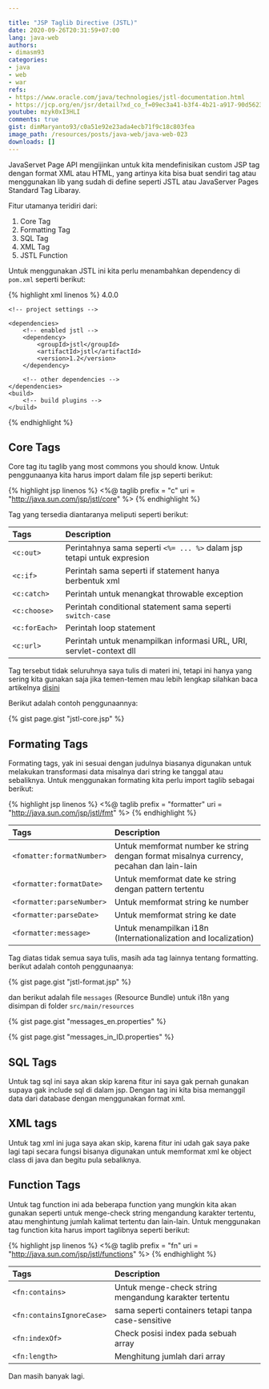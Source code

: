 ```yaml
---

title: "JSP Taglib Directive (JSTL)"
date: 2020-09-26T20:31:59+07:00
lang: java-web
authors:
- dimasm93
categories:
- java
- web
- war
refs: 
- https://www.oracle.com/java/technologies/jstl-documentation.html
- https://jcp.org/en/jsr/detail?xd_co_f=09ec3a41-b3f4-4b21-a917-90d5623c064d&id=52
youtube: mzyk0xI3HLI
comments: true
gist: dimMaryanto93/c0a51e92e23ada4ecb71f9c18c803fea
image_path: /resources/posts/java-web/java-web-023
downloads: []
---
```


JavaServet Page API mengijinkan untuk kita mendefinisikan custom JSP tag dengan format XML atau HTML, yang artinya kita bisa buat sendiri tag atau menggunakan lib yang sudah di define seperti JSTL atau JavaServer Pages Standard Tag Libaray. 

Fitur utamanya teridiri dari:

<!--more-->

1. Core Tag
2. Formatting Tag
3. SQL Tag
4. XML Tag
5. JSTL Function

Untuk menggunakan JSTL ini kita perlu menambahkan dependency di `pom.xml` seperti berikut:

{% highlight xml linenos %}
<project xmlns="http://maven.apache.org/POM/4.0.0" 
        xmlns:xsi="http://www.w3.org/2001/XMLSchema-instance"
        xsi:schemaLocation="http://maven.apache.org/POM/4.0.0 http://maven.apache.org/maven-v4_0_0.xsd">
    <modelVersion>4.0.0</modelVersion>
    
    <!-- project settings -->

    <dependencies>
        <!-- enabled jstl -->
        <dependency>
            <groupId>jstl</groupId>
            <artifactId>jstl</artifactId>
            <version>1.2</version>
        </dependency>

        <!-- other dependencies -->
    </dependencies>
    <build>
        <!-- build plugins -->
    </build>
</project>
{% endhighlight %}

## Core Tags

Core tag itu taglib yang most commons you should know. Untuk penggunaanya kita harus import dalam file jsp seperti berikut:

{% highlight jsp linenos %}
<%@ taglib prefix = "c" uri = "http://java.sun.com/jsp/jstl/core" %>
{% endhighlight %}

Tag yang tersedia diantaranya meliputi seperti berikut:

| Tags          | Description   |
| :---          | :---          |
| `<c:out>`     | Perintahnya sama seperti `<%= ... %>` dalam jsp tetapi untuk expresion    |
| `<c:if>`      | Perintah sama seperti if statement hanya berbentuk xml                    |
| `<c:catch>`   | Perintah untuk menangkat throwable exception                              |
| `<c:choose>`  | Perintah conditional statement sama seperti `switch-case`                 |
| `<c:forEach>` | Perintah loop statement                                                   |
| `<c:url>`     | Perintah untuk menampilkan informasi URL, URI, servlet-context dll        |

Tag tersebut tidak seluruhnya saya tulis di materi ini, tetapi ini hanya yang sering kita gunakan saja jika temen-temen mau lebih lengkap silahkan baca artikelnya [disini](https://www.oracle.com/java/technologies/jstl-documentation.html)

Berikut adalah contoh penggunaannya:

{% gist page.gist "jstl-core.jsp" %}

## Formating Tags

Formating tags, yak ini sesuai dengan judulnya biasanya digunakan untuk melakukan transformasi data misalnya dari string ke tanggal atau sebaliknya. Untuk menggunakan formating kita perlu import taglib sebagai berikut:

{% highlight jsp linenos %}
<%@ taglib prefix = "formatter" uri = "http://java.sun.com/jsp/jstl/fmt" %>
{% endhighlight %}

| Tags                      | Description   |
| :---                      | :---          |
| `<fomatter:formatNumber>` | Untuk memformat number ke string dengan format misalnya currency, pecahan dan lain-lain |
| `<formatter:formatDate>`  | Untuk memformat date ke string dengan pattern tertentu    |
| `<formatter:parseNumber>` | Untuk memformat string ke number |
| `<formatter:parseDate>`   | Untuk memformat string ke date |
| `<formatter:message>`     | Untuk menampilkan i18n (Internationalization and localization) |

Tag diatas tidak semua saya tulis, masih ada tag lainnya tentang formatting. berikut adalah contoh penggunaanya:

{% gist page.gist "jstl-format.jsp" %}

dan berikut adalah file `messages` (Resource Bundle) untuk i18n yang disimpan di folder `src/main/resources`

{% gist page.gist "messages_en.properties" %}

{% gist page.gist "messages_in_ID.properties" %}

## SQL Tags

Untuk tag sql ini saya akan skip karena fitur ini saya gak pernah gunakan supaya gak include sql di dalam jsp. Dengan tag ini kita bisa memanggil data dari database dengan menggunakan format xml.


## XML tags

Untuk tag xml ini juga saya akan skip, karena fitur ini udah gak saya pake lagi tapi secara fungsi bisanya digunakan untuk memformat xml ke object class di java dan begitu pula sebaliknya.

## Function Tags

Untuk tag function ini ada beberapa function yang mungkin kita akan gunakan seperti untuk menge-check string mengandung karakter tertentu, atau menghintung jumlah kalimat tertentu dan lain-lain. Untuk menggunakan tag function kita harus import taglibnya seperti berikut:

{% highlight jsp linenos %}
<%@ taglib prefix = "fn" uri = "http://java.sun.com/jsp/jstl/functions" %>
{% endhighlight %}

| Tags                      | Description   |
| :---                      | :---          |
| `<fn:contains>`           | Untuk menge-check string mengandung karakter tertentu |
| `<fn:containsIgnoreCase>` | sama seperti containers tetapi tanpa case-sensitive   |
| `<fn:indexOf>`            | Check posisi index pada sebuah array                  |
| `<fn:length>`             | Menghitung jumlah dari array                          |

Dan masih banyak lagi.